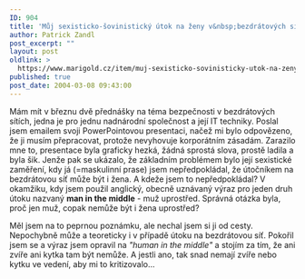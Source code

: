 ```yaml
---
ID: 904
title: 'Můj sexisticko-šovinistický útok na ženy v&nbsp;bezdrátových sítích'
author: Patrick Zandl
post_excerpt: ""
layout: post
oldlink: >
  https://www.marigold.cz/item/muj-sexisticko-sovinisticky-utok-na-zeny-v-bezdratovych-sitich
published: true
post_date: 2004-03-08 09:43:00
---
```

<p>
Mám mít v březnu dvě přednášky na téma bezpečnosti v bezdrátových sítích, jedna je pro jednu&#160;nadnárodní společnost a její IT techniky. Poslal jsem emailem svoji PowerPointovou presentaci, načež mi bylo odpovězeno, že ji musím přepracovat, protože nevyhovuje korporátním zásadám. Zarazilo mne to, presentace byla graficky hezká, žádná sprostá slova, prostě ladila a byla šik. Jenže pak se ukázalo, že základním problémem bylo její sexistické zaměření, kdy já (=maskulinní prase) jsem nepředpokládal, že útočníkem na bezdrátovou síť může být i žena. A kdeže jsem to nepředpokládal? V okamžiku, kdy jsem použil anglický, obecně uznávaný výraz pro jeden druh útoku nazvaný <STRONG>man in the middle</STRONG> - muž uprostřed. Správná otázka byla, proč jen muž, copak nemůže být i žena uprostřed? </p>

<p>
Měl jsem na to peprnou poznámku, ale nechal jsem si ji od cesty. Nepochybně může a teoreticky i v případě útoku na bezdrátovou síť. Pokořil jsem se a výraz jsem opravil na <EM>"human in the middle"</EM> a stojím za tím, že ani zvíře ani kytka tam být nemůže. A jestli ano, tak snad nemají zvíře nebo kytku ve vedení, aby mi to kritizovalo...</p>
